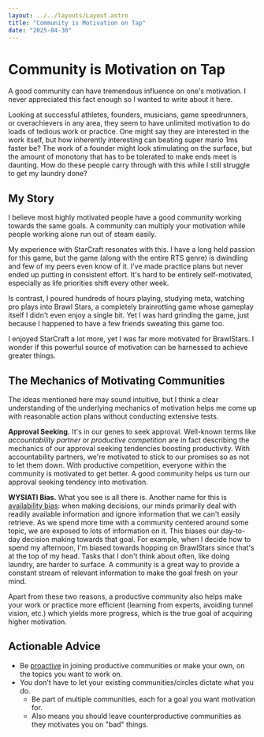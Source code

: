 ```yaml
---
layout: ../../layouts/Layout.astro
title: "Community is Motivation on Tap"
date: "2025-04-30"
---
```


# Community is Motivation on Tap
A good community can have tremendous influence on one's motivation. I never appreciated this fact enough so I wanted to write about it here.

Looking at successful athletes, founders, musicians, game speedrunners, or overachievers in any area, they seem to have unlimited motivation to do loads of tedious work or practice. One might say they are interested in the work itself, but how inherently interesting can beating super mario 1ms faster be? The work of a founder might look stimulating on the surface, but the amount of monotony that has to be tolerated to make ends meet is daunting. How do these people carry through with this while I still struggle to get my laundry done?

## My Story

I believe most highly motivated people have a good community working towards the same goals. A community can multiply your motivation while people working alone run out of steam easily.

My experience with StarCraft resonates with this. I have a long held passion for this game, but the game (along with the entire RTS genre) is dwindling and few of my peers even know of it. I've made practice plans but never ended up putting in consistent effort. It's hard to be entirely self-motivated, especially as life priorities shift every other week.

Is contrast, I poured hundreds of hours playing, studying meta, watching pro plays into Brawl Stars, a completely brainrotting game whose gameplay itself I didn't even enjoy a single bit. Yet I was hard grinding the game, just because I happened to have a few friends sweating this game too.

I enjoyed StarCraft a lot more, yet I was far more motivated for BrawlStars. I wonder if this powerful source of motivation can be harnessed to achieve greater things.

## The Mechanics of Motivating Communities

The ideas mentioned here may sound intuitive, but I think a clear understanding of the underlying mechanics of motivation helps me come up with reasonable action plans without conducting extensive tests.

**Approval Seeking.** It's in our genes to seek approval. Well-known terms like *accountability partner* or *productive competition* are in fact describing the mechanics of our approval seeking tendencies boosting productivity. With accountability partners, we're motivated to stick to our promises so as not to let them down. With productive competition, everyone within the community is motivated to get better. A good community helps us turn our approval seeking tendency into motivation.

**WYSIATI Bias.** What you see is all there is. Another name for this is [availability bias](https://en.wikipedia.org/wiki/Thinking,_Fast_and_Slow#Availability): when making decisions, our minds primarily deal with readily available information and ignore information that we can't easily retrieve. As we spend more time with a community centered around some topic, we are exposed to lots of information on it. This biases our day-to-day decision making towards that goal. For example, when I decide how to spend my afternoon, I'm biased towards hopping on BrawlStars since that's at the top of my head. Tasks that I don't think about often, like doing laundry, are harder to surface. A community is a great way to provide a constant stream of relevant information to make the goal fresh on your mind.

Apart from these two reasons, a productive community also helps make your work or practice more efficient (learning from experts, avoiding tunnel vision, etc.) which yields more progress, which is the true goal of acquiring higher motivation.

## Actionable Advice

- Be [proactive](/posts/agency) in joining productive communities or make your own, on the topics you want to work on.
- You don't have to let your existing communities/circles dictate what you do.
    - Be part of multiple communities, each for a goal you want motivation for.
    - Also means you should leave counterproductive communities as they motivates you on "bad" things.
